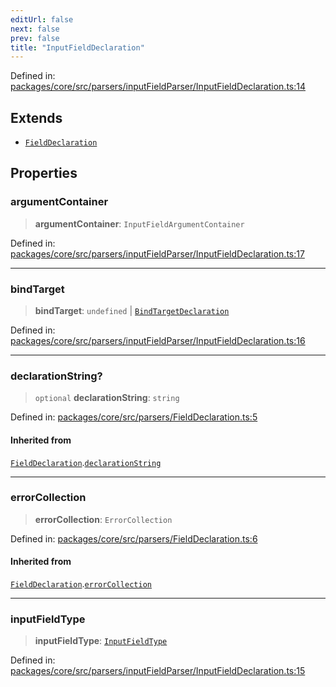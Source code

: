 ```yaml
---
editUrl: false
next: false
prev: false
title: "InputFieldDeclaration"
---
```


Defined in: [packages/core/src/parsers/inputFieldParser/InputFieldDeclaration.ts:14](https://github.com/mProjectsCode/obsidian-meta-bind-plugin/blob/563ae7213e1de72cfcc12505f0ad569434535dc5/packages/core/src/parsers/inputFieldParser/InputFieldDeclaration.ts#L14)

## Extends

- [`FieldDeclaration`](/obsidian-meta-bind-plugin-docs/api/interfaces/fielddeclaration/)

## Properties

### argumentContainer

> **argumentContainer**: `InputFieldArgumentContainer`

Defined in: [packages/core/src/parsers/inputFieldParser/InputFieldDeclaration.ts:17](https://github.com/mProjectsCode/obsidian-meta-bind-plugin/blob/563ae7213e1de72cfcc12505f0ad569434535dc5/packages/core/src/parsers/inputFieldParser/InputFieldDeclaration.ts#L17)

***

### bindTarget

> **bindTarget**: `undefined` \| [`BindTargetDeclaration`](/obsidian-meta-bind-plugin-docs/api/interfaces/bindtargetdeclaration/)

Defined in: [packages/core/src/parsers/inputFieldParser/InputFieldDeclaration.ts:16](https://github.com/mProjectsCode/obsidian-meta-bind-plugin/blob/563ae7213e1de72cfcc12505f0ad569434535dc5/packages/core/src/parsers/inputFieldParser/InputFieldDeclaration.ts#L16)

***

### declarationString?

> `optional` **declarationString**: `string`

Defined in: [packages/core/src/parsers/FieldDeclaration.ts:5](https://github.com/mProjectsCode/obsidian-meta-bind-plugin/blob/563ae7213e1de72cfcc12505f0ad569434535dc5/packages/core/src/parsers/FieldDeclaration.ts#L5)

#### Inherited from

[`FieldDeclaration`](/obsidian-meta-bind-plugin-docs/api/interfaces/fielddeclaration/).[`declarationString`](/obsidian-meta-bind-plugin-docs/api/interfaces/fielddeclaration/#declarationstring)

***

### errorCollection

> **errorCollection**: `ErrorCollection`

Defined in: [packages/core/src/parsers/FieldDeclaration.ts:6](https://github.com/mProjectsCode/obsidian-meta-bind-plugin/blob/563ae7213e1de72cfcc12505f0ad569434535dc5/packages/core/src/parsers/FieldDeclaration.ts#L6)

#### Inherited from

[`FieldDeclaration`](/obsidian-meta-bind-plugin-docs/api/interfaces/fielddeclaration/).[`errorCollection`](/obsidian-meta-bind-plugin-docs/api/interfaces/fielddeclaration/#errorcollection)

***

### inputFieldType

> **inputFieldType**: [`InputFieldType`](/obsidian-meta-bind-plugin-docs/api/enumerations/inputfieldtype/)

Defined in: [packages/core/src/parsers/inputFieldParser/InputFieldDeclaration.ts:15](https://github.com/mProjectsCode/obsidian-meta-bind-plugin/blob/563ae7213e1de72cfcc12505f0ad569434535dc5/packages/core/src/parsers/inputFieldParser/InputFieldDeclaration.ts#L15)
